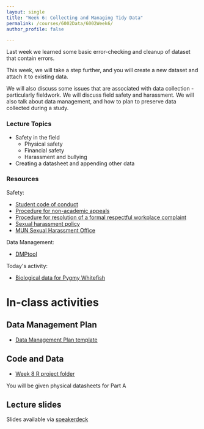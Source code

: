 ```yaml
---
layout: single
title: "Week 6: Collecting and Managing Tidy Data"
permalink: /courses/6002Data/6002Week6/
author_profile: false

---
```


Last week we learned some basic error-checking and cleanup of dataset that contain errors.

This week, we will take a step further, and you will create a new dataset and attach it to existing data.

We will also discuss some issues that are associated with data collection - particularly fieldwork. We will discuss field safety and harassment. We will also talk about data management, and how to plan to preserve data collected during a study.

### Lecture Topics

* Safety in the field
	- Physical safety
	- Financial safety
	- Harassment and bullying
* Creating a datasheet and appending other data

### Resources

Safety: 
* [Student code of conduct](https://www.mun.ca/student/sscm/conduct/code_of_conduct.php)
* [Procedure for non-academic appeals](https://www.mun.ca/main/non_academic_appeals.php)
* [Procedure for resolution of a formal respectful workplace complaint](http://www.mun.ca/policy/site/procedure.php?id=519) 
* [Sexual harassment policy](http://www.mun.ca/policy/site/procedure.php?id=348)
* [MUN Sexual Harassment Office](https://www.mun.ca/sexualharassment/)

Data Management:
* [DMPtool](https://dmptool.org)

Today's activity:
* [Biological data for Pygmy Whitefish](http://derekogle.com/fishR/data/data-html/PygmyWFBC.html)

# In-class activities

## Data Management Plan

* [Data Management Plan template](/assets/images/FISH6002-DMP.docx)

## Code and Data

* [Week 8 R project folder](/assets/images/FISH6002_Week8.zip)

You will be given physical datasheets for Part A 

## Lecture slides

<script async class="speakerdeck-embed" data-id="0dae3dd769c64656b3a058763d72125b" data-ratio="1.77777777777778" src="//speakerdeck.com/assets/embed.js"></script>

Slides available via [speakerdeck](https://speakerdeck.com/pandalusplatyceros/fish-6002-week-7-collecting-and-managing-tidy-data)